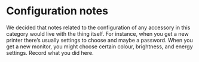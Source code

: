 
# Configuration notes

We decided that notes related to the configuration of any accessory in this category would live with the thing itself. For instance, when you get a new printer there’s usually settings to choose and maybe a password. When you get a new monitor, you might choose certain colour, brightness, and energy settings. Record what you did here.
